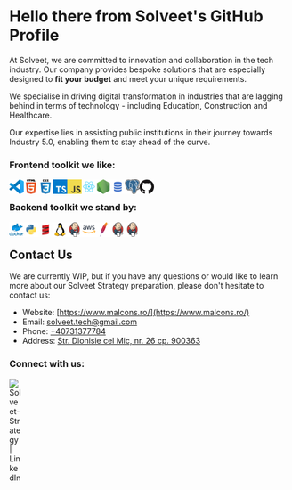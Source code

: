 # Hello there from Solveet's GitHub Profile

At Solveet, we are committed to innovation and collaboration in the tech industry. Our company provides bespoke solutions that are especially designed to **fit your budget** and meet your unique requirements.

We specialise in driving digital transformation in industries that are lagging behind in terms of technology - including Education, Construction and Healthcare.

Our expertise lies in assisting public institutions in their journey towards Industry 5.0, enabling them to stay ahead of the curve.

### Frontend toolkit we like:

<img align="left" alt="Visual Studio Code" width="26px" src="https://raw.githubusercontent.com/github/explore/master/topics/visual-studio-code/visual-studio-code.png" />
<img align="left" alt="HTML5" width="26px" src="https://raw.githubusercontent.com/github/explore/master/topics/html/html.png" />
<img align="left" alt="CSS3" width="26px" src="https://raw.githubusercontent.com/github/explore/master/topics/css/css.png" />
<img align="left" alt="TypeScript" width="26px" src="https://raw.githubusercontent.com/github/explore/master/topics/typescript/typescript.png" />
<img align="left" alt="JavaScript" width="26px" src="https://raw.githubusercontent.com/github/explore/master/topics/javascript/javascript.png" />
<img align="left" alt="React" width="26px" src="https://raw.githubusercontent.com/github/explore/master/topics/react/react.png" />
<img align="left" alt="Node.js" width="26px" src="https://raw.githubusercontent.com/github/explore/master/topics/nodejs/nodejs.png" />
<img align="left" alt="SQL" width="26px" src="https://raw.githubusercontent.com/github/explore/master/topics/sql/sql.png" />
<img align="left" alt="PostgreSQL" width="26px" src="https://raw.githubusercontent.com/github/explore/master/topics/postgresql/postgresql.png" />
<img align="left" alt="GitHub" width="26px" src="https://raw.githubusercontent.com/github/explore/master/topics/github/github.png" />

<br/>

### Backend toolkit we stand by:

<img align="left" alt="Docker" width="26px" src="https://raw.githubusercontent.com/github/explore/master/topics/docker/docker.png" /> 
<img align="left" alt="Python" width="26px" src="https://raw.githubusercontent.com/github/explore/master/topics/python/python.png" /> 
<img align="left" alt="Scala" width="26px" src="https://raw.githubusercontent.com/github/explore/master/topics/scala/scala.png" /> 
<img align="left" alt="Linux" width="26px" src="https://raw.githubusercontent.com/github/explore/master/topics/linux/linux.png" /> 
<img align="left" alt="Jenkins" width="26px" src="https://raw.githubusercontent.com/github/explore/master/topics/jenkins/jenkins.png" /> 
<img align="left" alt="Amazon Web Services" width="26px" src="https://raw.githubusercontent.com/github/explore/master/topics/aws/aws.png" /> 
<img align="left" alt="Maven" width="26px" src="https://raw.githubusercontent.com/github/explore/master/topics/maven/maven.png" /> 
<img align="left" alt="Jenkins" width="26px" src="https://raw.githubusercontent.com/github/explore/master/topics/jenkins/jenkins.png" /> 
<img align="left" alt="Jenkins" width="26px" src="https://raw.githubusercontent.com/github/explore/master/topics/jenkins/jenkins.png" />

<br/>

## Contact Us

We are currently WIP, but if you have any questions or would like to learn more about our Solveet Strategy preparation, please don't hesitate to contact us:

- Website: [https://www.malcons.ro/](https://www.malcons.ro/)
- Email: [solveet.tech@gmail.com](mailto:solveet.tech@gmail.com)
- Phone: [+40731377784](tel:+40731377784)
- Address: [Str. Dionisie cel Mic, nr. 26 cp. 900363](https://goo.gl/maps/AhZ76qurpVCJ3kMS8)

### Connect with us: 
[<img align="left" alt="Solveet-Strategy | LinkedIn" width="22px" src="https://cdn.jsdelivr.net/npm/simple-icons@v3/icons/linkedin.svg" />][linkedin]
  
 [linkedin]: https://www.linkedin.com/company/solveet-strategy/
